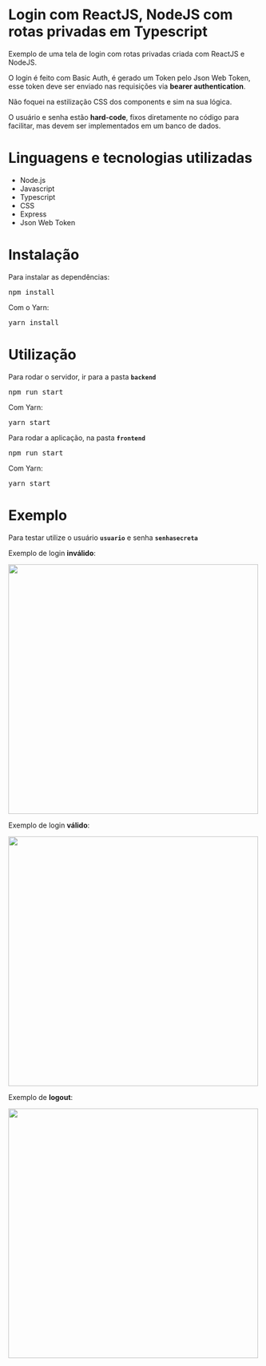 # Login com ReactJS, NodeJS com rotas privadas em Typescript
Exemplo de uma tela de login com rotas privadas criada com ReactJS e NodeJS.

O login é feito com Basic Auth, é gerado um Token pelo Json Web Token, esse token deve ser enviado nas requisições via **bearer authentication**.

Não foquei na estilização CSS dos components e sim na sua lógica.

O usuário e senha estão **hard-code**, fixos diretamente no código para facilitar, mas devem ser implementados
em um banco de dados.


# Linguagens e tecnologias utilizadas
- Node.js 
- Javascript
- Typescript
- CSS
- Express
- Json Web Token

# Instalação
Para instalar as dependências:

<pre>
npm install
</pre>

Com o Yarn:

<pre>
yarn install
</pre>

# Utilização
Para rodar o servidor, ir para a pasta **`backend`**

<pre>
npm run start
</pre>

Com Yarn:

<pre>
yarn start
</pre>

Para rodar a aplicação, na pasta **`frontend`**

<pre>
npm run start
</pre>

Com Yarn:

<pre>
yarn start
</pre>

# Exemplo

Para testar utilize o usuário **`usuario`** e senha **`senhasecreta`**


Exemplo de login **inválido**:

<img src="https://rodolfosantos.com.br/wp-content/uploads/2020/07/login-senha-incorreta.gif" width="500" />


Exemplo de login **válido**:

<img src="https://rodolfosantos.com.br/wp-content/uploads/2020/07/login-senha-correta.gif" width="500" />

Exemplo de **logout**:

<img src="https://rodolfosantos.com.br/wp-content/uploads/2020/07/login-logout.gif" width="500" />
